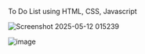 To Do List using HTML, CSS, Javascript

![Screenshot 2025-05-12 015239](https://github.com/user-attachments/assets/9bc0b528-ede1-4c93-90b3-c70a16157c2a)

![image](https://github.com/user-attachments/assets/109723a3-65b9-4a6b-8b05-bc16f5e9ec71)
